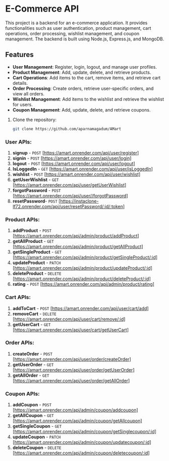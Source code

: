 # E-Commerce API

This project is a backend for an e-commerce application. It provides functionalities such as user authentication, product management, cart operations, order processing, wishlist management, and coupon management. The backend is built using Node.js, Express.js, and MongoDB.

## Features

- **User Management**: Register, login, logout, and manage user profiles.
- **Product Management**: Add, update, delete, and retrieve products.
- **Cart Operations**: Add items to the cart, remove items, and retrieve cart details.
- **Order Processing**: Create orders, retrieve user-specific orders, and view all orders.
- **Wishlist Management**: Add items to the wishlist and retrieve the wishlist for users.
- **Coupon Management**: Add, update, delete, and retrieve coupons.

1. Clone the repository:
   ```bash
   git clone https://github.com/aparnamagadum/AMart

### User APIs:
1. **signup** - `POST` [https://amart.onrender.com/api/user/register]
2. **signin** - `POST` [https://amart.onrender.com/api/user/login]
3. **logout** - `POST` [https://amart.onrender.com/api/user/logout]
4. **IsLoggedIn** - `GET` [https://amart.onrender.com/api/user/isLoggedIn]
5. **wishlist** - `POST` [https://amart.onrender.com/api/user/wishlist]
6. **getUserWishlist** - `GET` [https://amart.onrender.com/api/user/getUserWishlist]
7. **forgotPassword** - `POST` [https://amart.onrender.com/api/user//forgotPassword]
8. **resetPassword**- `POST` [https://instaclone-lf72.onrender.com/api/user/resetPassword/:id/:token]

### Product APIs:
1. **addProduct** - `POST` [https://amart.onrender.com/api/admin/product/addProduct]
2. **getAllProduct** - `GET` [https://amart.onrender.com/api/admin/product/getAllProduct]
3. **getSingleProduct** - `GET` [https://amart.onrender.com/api/admin/product/getSingleProduct/:id]
4. **updateProduct** - `PATCH` [https://amart.onrender.com/api/admin/product/updateProduct/:id]
5. **deleteProduct** - `DELETE` [https://amart.onrender.com/api/admin/product/deleteProduct/:id]
6. **rating** - `POST` [https://amart.onrender.com/api/admin/product/rating]

### Cart APIs:
1. **addToCart** - `POST` [https://amart.onrender.com/api/user/cart/add]
2. **removeCart** - `DELETE` [https://amart.onrender.com/api/user/cart/remove/:id]
3. **getUserCart** - `GET` [https://amart.onrender.com/api/user/cart/getUserCart]

### Order APIs:
1. **createOrder** - `POST` [https://amart.onrender.com/api/user/order/createOrder]
2. **getUserOrder** - `GET` [https://amart.onrender.com/api/user/order/getUserOrder]
3. **getAllOrder** - `GET` [https://amart.onrender.com/api/user/order/getAllOrder]

### Coupon APIs:
1. **addCoupon** - `POST` [https://amart.onrender.com/api/admin/coupon/addcoupon]
2. **getAllCoupon** - `GET` [https://amart.onrender.com/api/admin/coupon/getAllcoupon]
3. **getSingleCoupon** - `GET` [https://amart.onrender.com/api/admin/coupon/getSinglecoupon/:id]
4. **updateCoupon** - `PATCH` [https://amart.onrender.com/api/admin/coupon/updatecoupon/:id]
5. **deleteCoupon** - `DELETE` [https://amart.onrender.com/api/admin/coupon/deletecoupon/:id]


